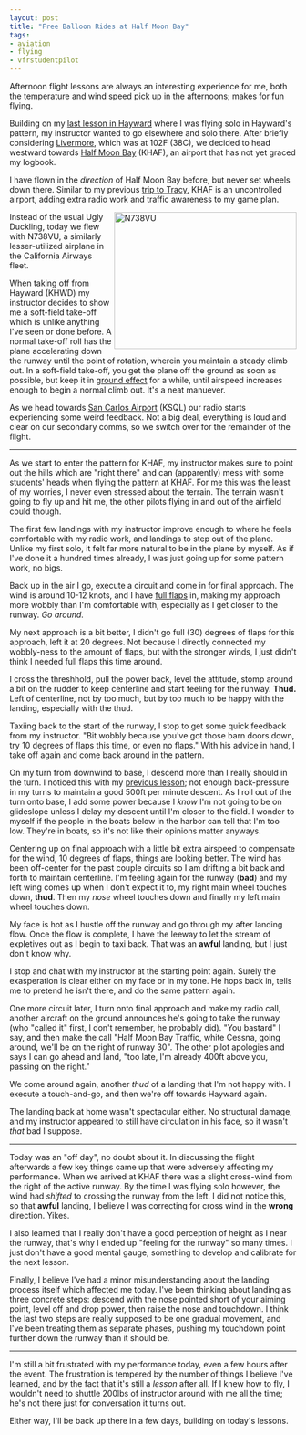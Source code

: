 ```yaml
---
layout: post
title: "Free Balloon Rides at Half Moon Bay"
tags:
- aviation
- flying
- vfrstudentpilot
---
```



Afternoon flight lessons are always an interesting experience for me, both the
temperature and wind speed pick up in the afternoons; makes for fun flying.

Building on my [last lesson in
Hayward](/2013/06/20/flying-without-adult-supervision.html) where I was flying
solo in Hayward's pattern, my instructor wanted to go elsewhere and solo there.
After briefly considering [Livermore](http://airnav.com/airport/KLVK), which
was at 102F (38C), we decided to head westward towards [Half Moon
Bay](http://airnav.com/airport/KHAF) (KHAF), an airport that has not yet graced my
logbook.


I have flown in the *direction* of Half Moon Bay before, but never set wheels
down there. Similar to my previous [trip to
Tracy](/2013/06/18/searching-for-centerline-in-tracy.html), KHAF is an
uncontrolled airport, adding extra radio work and traffic awareness to my game
plan.


<a href="http://www.flickr.com/photos/agentdero/9169914387/" title="N738VU by
agentdero, on Flickr"><img
src="http://farm6.staticflickr.com/5452/9169914387_03d53697b6_n.jpg"
width="320" height="240" alt="N738VU" align="right"></a>

Instead of the usual Ugly Duckling, today we flew with N738VU, a similarly
lesser-utilized airplane in the California Airways fleet.

When taking off from Hayward (KHWD) my instructor decides to show me a
soft-field take-off which is unlike anything I've seen or done before. A normal
take-off roll has the plane accelerating down the runway until the point of
rotation, wherein you maintain a steady climb out. In a soft-field take-off,
you get the plane off the ground as soon as possible, but keep it in [ground
effect](https://en.wikipedia.org/wiki/Ground_effect_in_aircraft) for a while,
until airspeed increases enough to begin a normal climb out. It's a neat
manuever.

As we head towards [San Carlos Airport](http://airnav.com/airport/KSQL)
(KSQL) our radio starts experiencing some weird feedback. Not a big deal,
everything is loud and clear on our secondary comms, so we switch over for the
remainder of the flight.

----

As we start to enter the pattern for KHAF, my instructor makes sure to point
out the hills which are "right there" and can (apparently) mess with some
students' heads when flying the pattern at KHAF. For me this was the least of
my worries, I never even stressed about the terrain. The terrain wasn't going
to fly up and hit me, the other pilots flying in and out of the airfield
could though.

The first few landings with my instructor improve enough to where he feels
comfortable with my radio work, and landings to step out of the plane. Unlike
my first solo, it felt far more natural to be in the plane by myself. As if
I've done it a hundred times already, I was just going up for some pattern
work, no bigs.

Back up in the air I go, execute a circuit and come in for final approach. The
wind is around 10-12 knots, and I have [full
flaps](http://answersforpilots.com/blog/wp-content/uploads/2010/04/flaps.jpg)
in, making my approach more wobbly than I'm comfortable with, especially as I
get closer to the runway. *Go around.*

My next approach is a bit better, I didn't go full (30) degrees of flaps for
this approach, left it at 20 degrees. Not because I directly connected my
wobbly-ness to the amount of flaps, but with the stronger winds, I just didn't
think I needed full flaps this time around.

I cross the threshhold, pull the power back, level the attitude, stomp around a
bit on the rudder to keep centerline and start feeling for the runway.
**Thud.** Left of centerline, not by too much, but by too much to be happy with
the landing, especially with the thud.

Taxiing back to the start of the runway, I stop to get some quick feedback from
my instructor. "Bit wobbly because you've got those barn doors down, try 10
degrees of flaps this time, or even no flaps." With his advice in hand, I take
off again and come back around in the pattern.


On my turn from downwind to base, I descend more than I really should in the
turn. I noticed this with my [previous
lesson](/2013/06/26/fuel-injected-in-florida.html); not enough back-pressure in
my turns to maintain a good 500ft per minute descent. As I roll out of the turn
onto base, I add some power because I *know* I'm not going to be on glideslope
unless I delay my descent until I'm closer to the field. I wonder to myself if
the people in the boats below in the harbor can tell that I'm too low. They're
in boats, so it's not like their opinions matter anyways.

Centering up on final approach with a little bit extra airspeed to compensate
for the wind, 10 degrees of flaps, things are looking better. The wind has been
off-center for the past couple circuits so I am drifting a bit back and forth
to maintain centerline. I'm feeling again for the runway (**bad**) and my left
wing comes up when I don't expect it to, my right main wheel touches down,
**thud**. Then my *nose* wheel touches down and finally my left main wheel
touches down.

My face is hot as I hustle off the runway and go through my after landing flow.
Once the flow is complete, I have the leeway to let the stream of expletives out
as I begin to taxi back. That was an **awful** landing, but I just don't know
why.


I stop and chat with my instructor at the starting point again. Surely the
exasperation is clear either on my face or in my tone. He hops back in, tells
me to pretend he isn't there, and do the same pattern again.

One more circuit later, I turn onto final approach and make my radio call,
another aircraft on the ground announces he's going to take the runway (who
"called it" first, I don't remember, he probably did). "You bastard" I say, and
then make the call "Half Moon Bay Traffic, white Cessna, going around, we'll be
on the right of runway 30". The other pilot apologies and says I can go ahead
and land, "too late, I'm already 400ft above you, passing on the right."

We come around again, another *thud* of a landing that I'm not happy with. I
execute a touch-and-go, and then we're off towards Hayward again.

The landing back at home wasn't spectacular either. No structural damage, and
my instructor appeared to still have circulation in his face, so it wasn't
*that* bad I suppose.

----

Today was an "off day", no doubt about it. In discussing the flight afterwards
a few key things came up that were adversely affecting my performance. When we
arrived at KHAF there was a slight cross-wind from the right of the active
runway. By the time I was flying solo however, the wind had *shifted* to
crossing the runway from the left. I did not notice this, so that **awful**
landing, I believe I was correcting for cross wind in the **wrong** direction.
Yikes.

I also learned that I really don't have a good perception of height as I near
the runway, that's why I ended up "feeling for the runway" so many times. I
just don't have a good mental gauge, something to develop and calibrate for the
next lesson.

Finally, I believe I've had a minor misunderstanding about the landing process
itself which affected me today. I've been thinking about landing as three
concrete steps: descend with the nose pointed short of your aiming point, level
off and drop power, then raise the nose and touchdown. I think the last two
steps are really supposed to be one gradual movement, and I've been treating
them as separate phases, pushing my touchdown point further down the runway
than it should be.


----

I'm still a bit frustrated with my performance today, even a few hours after
the event. The frustration is tempered by the number of things I believe I've
learned, and by the fact that it's still a *lesson* after all. If I knew how to
fly, I wouldn't need to shuttle 200lbs of instructor around with me all the
time; he's not there just for conversation it turns out.

Either way, I'll be back up there in a few days, building on today's lessons.




